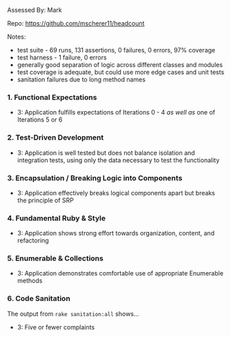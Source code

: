 Assessed By: Mark

Repo: https://github.com/mscherer11/headcount

Notes:
* test suite - 69 runs, 131 assertions, 0 failures, 0 errors, 97% coverage
* test harness - 1 failure, 0 errors
* generally good separation of logic across different classes and modules
* test coverage is adequate, but could use more edge cases and unit tests
* sanitation failures due to long method names


### 1. Functional Expectations

* 3: Application fulfills expectations of Iterations 0 - 4 *as well as* one of Iterations 5 or 6


### 2. Test-Driven Development

* 3: Application is well tested but does not balance isolation and integration tests, using only the data necessary to test the functionality


### 3. Encapsulation / Breaking Logic into Components

* 3: Application effectively breaks logical components apart but breaks the principle of SRP

### 4. Fundamental Ruby & Style

* 3:  Application shows strong effort towards organization, content, and refactoring

### 5. Enumerable & Collections

* 3: Application demonstrates comfortable use of appropriate Enumerable methods


### 6. Code Sanitation

The output from `rake sanitation:all` shows...

* 3: Five or fewer complaints

